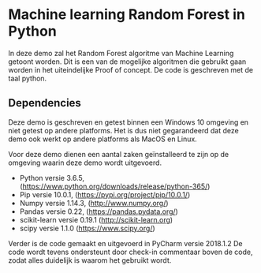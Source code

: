 # Machine learning Random Forest in Python
In deze demo zal het Random Forest algoritme van Machine Learning getoont worden. Dit is een van de mogelijke algoritmen die gebruikt gaan worden in het uiteindelijke Proof of concept. De code is geschreven met de taal python.

## Dependencies
Deze demo is geschreven en getest binnen een Windows 10 omgeving en niet getest op andere platforms. Het is dus niet gegarandeerd dat deze demo ook werkt op andere platforms als MacOS en Linux.

Voor deze demo dienen een aantal zaken geïnstalleerd te zijn op de omgeving waarin deze demo wordt uitgevoerd.
- Python versie 3.6.5, (https://www.python.org/downloads/release/python-365/)
- Pip versie 10.0.1, (https://pypi.org/project/pip/10.0.1/) 
- Numpy versie 1.14.3, (http://www.numpy.org/)
- Pandas versie 0.22, (https://pandas.pydata.org/)
- scikit-learn versie 0.19.1 (http://scikit-learn.org)
- scipy versie 1.1.0 (https://www.scipy.org/)

Verder is de code gemaakt en uitgevoerd in PyCharm versie 2018.1.2
De code wordt tevens ondersteunt door check-in commentaar boven de code, zodat alles duidelijk is waarom het gebruikt wordt.

